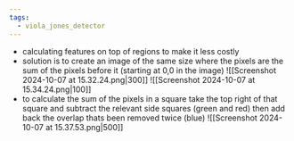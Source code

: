 ```yaml
---
tags:
  - viola_jones_detector
---
```


- calculating features on top of regions to make it less costly
- solution is to create an image of the same size where the pixels are the sum of the pixels before it (starting at 0,0 in the image)
![[Screenshot 2024-10-07 at 15.32.24.png|300]]
![[Screenshot 2024-10-07 at 15.34.24.png|100]]
- to calculate the sum of the pixels in a square take the top right of that square and subtract the relevant side squares (green and red) then add back the overlap thats been removed twice (blue)
![[Screenshot 2024-10-07 at 15.37.53.png|500]]